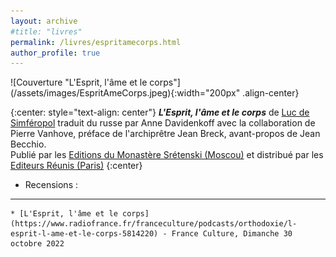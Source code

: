 ```yaml
---
layout: archive
#title: "livres"
permalink: /livres/espritamecorps.html
author_profile: true
---
```



<a id="espritamecorps">
![Couverture &quot;L'Esprit, l'âme et le corps&quot;](/assets/images/EspritAmeCorps.jpeg){:width="200px"  .align-center}</a>

{:center: style="text-align: center"}
<b><i>L'Esprit, l'âme et le corps</i></b> de [Luc de Simféropol](https://fr.wikipedia.org/wiki/Luc_de_Simféropol)  traduit du russe par Anne Davidenkoff avec la collaboration de Pierre Vanhove, préface de l'archiprêtre Jean Breck, avant-propos de Jean Becchio.<br> Publié par les [Editions du Monastère Srétenski (Moscou)](https://monastery.ru) et distribué par les [Editeurs Réunis (Paris)](https://www.editeurs-reunis.fr/product-page/l-esprit-l-âme-et-le-corps-saint-luc-de-crimée)
{:center}

* Recensions : 
---
	* [L'Esprit, l'âme et le corps](https://www.radiofrance.fr/franceculture/podcasts/orthodoxie/l-esprit-l-ame-et-le-corps-5814220) - France Culture, Dimanche 30 octobre 2022
